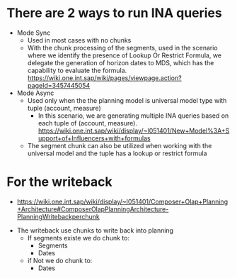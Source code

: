 # There are 2 ways to run INA queries
- Mode Sync
  - Used in most cases with no chunks
  - With the chunk processing of the segments, used in the scenario where we identify the presence of Lookup Or Restrict Formula, we delegate the generation of horizon dates to MDS, which has the capability to evaluate the formula.
  https://wiki.one.int.sap/wiki/pages/viewpage.action?pageId=3457445054
- Mode Async
  - Used only when the the planning model is universal model type with tuple (account, measure)
    - In this scenario, we are generating multiple INA queries based on each tuple of (account, measure).
    https://wiki.one.int.sap/wiki/display/~I051401/New+Model%3A+Support+of+Influencers+with+formulas
  - The segment chunk can also be utilized when working with the universal model and the tuple has a lookup or restrict
  formula 
# For the writeback
* https://wiki.one.int.sap/wiki/display/~I051401/Composer+Olap+Planning+Architecture#ComposerOlapPlanningArchitecture-PlanningWritebackperchunk
- The writeback use chunks to write back into planning
    - If segments existe we do chunk to:
        - Segments
        - Dates
    - if Not we do chunk to:
        - Dates

